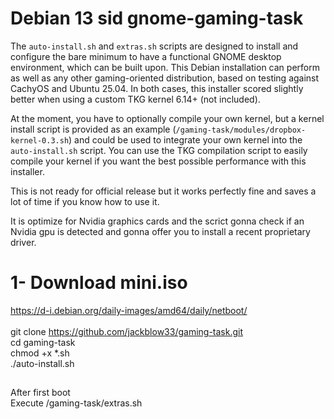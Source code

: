 # Debian 13 sid gnome-gaming-task <br>
The `auto-install.sh` and `extras.sh` scripts are designed to install and configure the bare minimum to have a functional GNOME desktop environment, which can be built upon. This Debian installation can perform as well as any other gaming-oriented distribution, based on testing against CachyOS and Ubuntu 25.04. In both cases, this installer scored slightly better when using a custom TKG kernel 6.14+ (not included).<br>

At the moment, you have to optionally compile your own kernel, but a kernel install script is provided as an example (`/gaming-task/modules/dropbox-kernel-0.3.sh`) and could be used to integrate your own kernel into the `auto-install.sh` script. You can use the TKG compilation script to easily compile your kernel if you want the best possible performance with this installer.<br>

This is not ready for official release but it works perfectly fine and saves a lot of time if you know how to use it. <br>

It is optimize for Nvidia graphics cards and the scrict gonna check if an Nvidia gpu is detected and gonna offer you to install a recent proprietary driver.
# 1- Download mini.iso

https://d-i.debian.org/daily-images/amd64/daily/netboot/ <br>
<br>
git clone https://github.com/jackblow33/gaming-task.git <br>
cd gaming-task <br>
chmod +x *.sh <br>
./auto-install.sh <br>

##
After first boot <br>
Execute /gaming-task/extras.sh <br>

